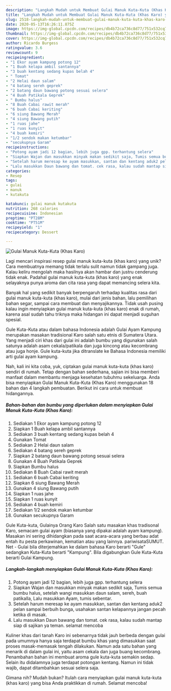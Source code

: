 ```yaml
---
description: "Langkah Mudah untuk Membuat Gulai Manuk Kuta-Kuta (Khas Karo) yang Enak"
title: "Langkah Mudah untuk Membuat Gulai Manuk Kuta-Kuta (Khas Karo) yang Enak"
slug: 2518-langkah-mudah-untuk-membuat-gulai-manuk-kuta-kuta-khas-karo-yang-enak
date: 2020-05-13T16:26:11.875Z
image: https://img-global.cpcdn.com/recipes/db4b72ca736c8d77/751x532cq70/gulai-manuk-kuta-kuta-khas-karo-foto-resep-utama.jpg
thumbnail: https://img-global.cpcdn.com/recipes/db4b72ca736c8d77/751x532cq70/gulai-manuk-kuta-kuta-khas-karo-foto-resep-utama.jpg
cover: https://img-global.cpcdn.com/recipes/db4b72ca736c8d77/751x532cq70/gulai-manuk-kuta-kuta-khas-karo-foto-resep-utama.jpg
author: Ricardo Burgess
ratingvalue: 3.6
reviewcount: 9
recipeingredient:
- "1 Ekor ayam kampung potong 12"
- "1 Buah kelapa ambil santannya"
- "3 buah kentang sedang kupas belah 4"
- " Tomat"
- "2 Helai daun salam"
- "4 batang sereh geprek"
- "2 batang daun bawang potong sesuai selera"
- "4 Buah Patikala Geprek"
- " Bumbu halus"
- "8 Buah Cabai rawit merah"
- "6 buah Cabai keriting"
- "6 siung Bawang Merah"
- "4 siung Bawang putih"
- "1 ruas jahe"
- "1 ruas kunyit"
- "4 buah kemiri"
- "1/2 sendok makan ketumbar"
- "secukupnya Garam"
recipeinstructions:
- "Potong ayam jadi 12 bagian, lebih juga gpp. terhantung selera"
- "Siapkan Wajan dan masukkan minyak makan sedikit saja, Tumis semua bumbu halus, setelah wangi masukkan daun salam, sereh, buah patikalla, Lalu masukkan Ayam, tumis sebentar."
- "Setelah harum meresap ke ayam masukkan, santan dan kentang aduk2 pelan sampai berbuih bunga, usahakan santan kelapannya jangan pecah ketika di masak."
- "Lalu masukkan Daun bawang dan tomat. cek rasa, kalau sudah mantap siap di sajikan ya teman. selamat mencoba"
categories:
- Resep
tags:
- gulai
- manuk
- kutakuta

katakunci: gulai manuk kutakuta 
nutrition: 268 calories
recipecuisine: Indonesian
preptime: "PT28M"
cooktime: "PT51M"
recipeyield: "1"
recipecategory: Dessert

---
```



![Gulai Manuk Kuta-Kuta (Khas Karo)](https://img-global.cpcdn.com/recipes/db4b72ca736c8d77/751x532cq70/gulai-manuk-kuta-kuta-khas-karo-foto-resep-utama.jpg)

Lagi mencari inspirasi resep gulai manuk kuta-kuta (khas karo) yang unik? Cara membuatnya memang tidak terlalu sulit namun tidak gampang juga. Kalau keliru mengolah maka hasilnya akan hambar dan justru cenderung tidak enak. Padahal gulai manuk kuta-kuta (khas karo) yang enak selayaknya punya aroma dan cita rasa yang dapat memancing selera kita.

Banyak hal yang sedikit banyak berpengaruh terhadap kualitas rasa dari gulai manuk kuta-kuta (khas karo), mulai dari jenis bahan, lalu pemilihan bahan segar, sampai cara membuat dan menyajikannya. Tidak usah pusing kalau ingin menyiapkan gulai manuk kuta-kuta (khas karo) enak di rumah, karena asal sudah tahu triknya maka hidangan ini dapat menjadi suguhan spesial.

Gule Kuta-Kuta atau dalam bahasa Indonesia adalah Gulai Ayam Kampung merupakan masakan tradisional Karo salah satu etnis di Sumatera Utara. Yang menjadi ciri khas dari gulai ini adalah bumbu yang digunakan salah satunya adalah asam cekala/patikala dan juga kincong atau kecombrang atau juga honje. Gule kuta-kuta jika ditranslate ke Bahasa Indonesia memiliki arti gulai ayam kampung.


Nah, kali ini kita coba, yuk, ciptakan gulai manuk kuta-kuta (khas karo) sendiri di rumah. Tetap dengan bahan sederhana, sajian ini bisa memberi manfaat dalam membantu menjaga kesehatan tubuhmu sekeluarga. Anda bisa menyiapkan Gulai Manuk Kuta-Kuta (Khas Karo) menggunakan 18 bahan dan 4 langkah pembuatan. Berikut ini cara untuk membuat hidangannya.

<!--inarticleads1-->

##### Bahan-bahan dan bumbu yang diperlukan dalam menyiapkan Gulai Manuk Kuta-Kuta (Khas Karo):

1. Sediakan 1 Ekor ayam kampung potong 12
1. Siapkan 1 Buah kelapa ambil santannya
1. Sediakan 3 buah kentang sedang kupas belah 4
1. Gunakan  Tomat
1. Sediakan 2 Helai daun salam
1. Sediakan 4 batang sereh geprek
1. Siapkan 2 batang daun bawang potong sesuai selera
1. Gunakan 4 Buah Patikala Geprek
1. Siapkan  Bumbu halus
1. Sediakan 8 Buah Cabai rawit merah
1. Sediakan 6 buah Cabai keriting
1. Siapkan 6 siung Bawang Merah
1. Gunakan 4 siung Bawang putih
1. Siapkan 1 ruas jahe
1. Siapkan 1 ruas kunyit
1. Sediakan 4 buah kemiri
1. Sediakan 1/2 sendok makan ketumbar
1. Gunakan secukupnya Garam


Gule Kuta-kuta, Gulainya Orang Karo Salah satu masakan khas tradisonal Karo, semacam gulai ayam (biasanya yang dipakai adalah ayam kampung). Masakan ini sering dihidangkan pada saat acara-acara yang berbau adat entah itu pesta perkawinan, kematian atau yang lainnya. pariwisataSUMUT. Net - Gulai bila diterjemahkan ke dalam bahasa Karo berarti &#34;Gule&#34; sedangkan Kuta-Kuta berarti &#34;Kampung&#34;. Bila digabungkan Gule Kuta-Kuta berarti Gulai Kampung. 

<!--inarticleads2-->

##### Langkah-langkah menyiapkan Gulai Manuk Kuta-Kuta (Khas Karo):

1. Potong ayam jadi 12 bagian, lebih juga gpp. terhantung selera
1. Siapkan Wajan dan masukkan minyak makan sedikit saja, Tumis semua bumbu halus, setelah wangi masukkan daun salam, sereh, buah patikalla, Lalu masukkan Ayam, tumis sebentar.
1. Setelah harum meresap ke ayam masukkan, santan dan kentang aduk2 pelan sampai berbuih bunga, usahakan santan kelapannya jangan pecah ketika di masak.
1. Lalu masukkan Daun bawang dan tomat. cek rasa, kalau sudah mantap siap di sajikan ya teman. selamat mencoba


Kuliner khas dari tanah Karo ini sebenarnya tidak jauh berbeda dengan gulai pada umumnya hanya saja terdapat bumbu khas yang dimasukkan saat proses masak-memasak tengah dilakukan. Namun ada satu bahan yang menarik di dalam gulai ini, yaitu asam cekala dan juga buang kecombrang. Penambahan bahan ini membuat aroma gule kuta-kuta semakin sedap. Selain itu didalamnya juga terdapat potongan kentang. Namun ini tidak wajib, dapat ditambahkan sesuai selera saja. 

Gimana nih? Mudah bukan? Itulah cara menyiapkan gulai manuk kuta-kuta (khas karo) yang bisa Anda praktikkan di rumah. Selamat mencoba!
